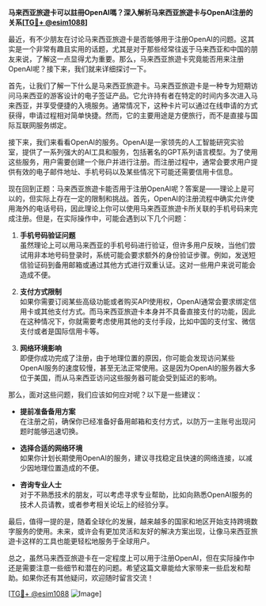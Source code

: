 **马来西亚旅遊卡可以註冊OpenAI嗎？深入解析马来西亚旅遊卡与OpenAI注册的关系[[TG💪+ @esim1088](https://t.me/s/esim1088)]**

最近，有不少朋友在讨论马来西亚旅遊卡是否能够用于注册OpenAI的问题。这其实是一个非常有趣且实用的话题，尤其是对于那些经常往返于马来西亚和中国的朋友来说，了解这一点显得尤为重要。那么，马来西亚旅遊卡究竟能否用来注册OpenAI呢？接下来，我们就来详细探讨一下。

首先，让我们了解一下什么是马来西亚旅遊卡。马来西亚旅遊卡是一种专为短期访问马来西亚的游客设计的电子签证产品。它允许持有者在特定的时间内多次进入马来西亚，并享受便捷的入境服务。通常情况下，这种卡片可以通过在线申请的方式获得，申请过程相对简单快捷。然而，它的主要用途是方便旅行，而不是直接与国际互联网服务绑定。

接下来，我们来看看OpenAI的服务。OpenAI是一家领先的人工智能研究实验室，提供了一系列强大的AI工具和服务，包括著名的GPT系列语言模型。为了使用这些服务，用户需要创建一个账户并进行注册。而注册过程中，通常会要求用户提供有效的电子邮件地址、手机号码以及某些情况下可能还需要信用卡信息。

现在回到正题：马来西亚旅遊卡能否用于注册OpenAI呢？答案是——理论上是可以的，但实际上存在一定的限制和挑战。首先，OpenAI的注册流程中确实允许使用海外的电话号码，因此理论上你可以使用马来西亚旅遊卡所关联的手机号码来完成注册。但是，在实际操作中，可能会遇到以下几个问题：

1. **手机号码验证问题**  
   虽然理论上可以用马来西亚的手机号码进行验证，但许多用户反映，当他们尝试用非本地号码登录时，系统可能会要求额外的身份验证步骤。例如，发送短信验证码到备用邮箱或通过其他方式进行双重认证。这对一些用户来说可能会造成不便。

2. **支付方式限制**  
   如果你需要订阅某些高级功能或者购买API使用权，OpenAI通常会要求绑定信用卡或其他支付方式。而马来西亚旅遊卡本身并不具备直接支付的功能，因此在这种情况下，你就需要考虑使用其他的支付手段，比如中国的支付宝、微信支付或者是国际信用卡等。

3. **网络环境影响**  
   即便你成功完成了注册，由于地理位置的原因，你可能会发现访问某些OpenAI服务的速度较慢，甚至无法正常使用。这是因为OpenAI的服务器大多位于美国，而从马来西亚访问这些服务器可能会受到延迟的影响。

那么，面对这些问题，我们应该如何应对呢？以下是一些建议：

- **提前准备备用方案**  
  在注册之前，确保你已经准备好备用邮箱和支付方式，以防万一主账号出现问题时能够迅速切换。

- **选择合适的网络环境**  
  如果你计划长期使用OpenAI的服务，建议寻找稳定且快速的网络连接，以减少因地理位置造成的不便。

- **咨询专业人士**  
  对于不熟悉技术的朋友，可以考虑寻求专业帮助，比如向熟悉OpenAI服务的技术人员请教，或者参考相关论坛上的经验分享。

最后，值得一提的是，随着全球化的发展，越来越多的国家和地区开始支持跨境数字服务的使用。未来，或许会有更加灵活和友好的解决方案出现，让像马来西亚旅遊卡这样的工具也能更轻松地服务于全球用户。

总之，虽然马来西亚旅遊卡在一定程度上可以用于注册OpenAI，但在实际操作中还是需要注意一些细节和潜在的问题。希望这篇文章能给大家带来一些启发和帮助。如果你还有其他疑问，欢迎随时留言交流！

[[TG💪+ @esim1088](https://t.me/s/esim1088) ![Image](https://i.postimg.cc/4NQfJmqS/Snipaste-2025-05-13-00-14-12.png)]